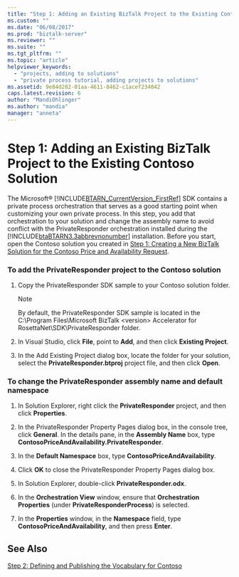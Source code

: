 ```yaml
---
title: "Step 1: Adding an Existing BizTalk Project to the Existing Contoso Solution | Microsoft Docs"
ms.custom: ""
ms.date: "06/08/2017"
ms.prod: "biztalk-server"
ms.reviewer: ""
ms.suite: ""
ms.tgt_pltfrm: ""
ms.topic: "article"
helpviewer_keywords: 
  - "projects, adding to solutions"
  - "private process tutorial, adding projects to solutions"
ms.assetid: 9e84d282-01aa-4611-8462-c1acef234042
caps.latest.revision: 6
author: "MandiOhlinger"
ms.author: "mandia"
manager: "anneta"
---
```

# Step 1: Adding an Existing BizTalk Project to the Existing Contoso Solution
The Microsoft® [!INCLUDE[BTARN_CurrentVersion_FirstRef](../../includes/btarn-currentversion-firstref-md.md)] SDK contains a private process orchestration that serves as a good starting point when customizing your own private process. In this step, you add that orchestration to your solution and change the assembly name to avoid conflict with the PrivateResponder orchestration installed during the [!INCLUDE[btaBTARN3.3abbrevnonumber](../../includes/btabtarn3-3abbrevnonumber-md.md)] installation. Before you start, open the Contoso solution you created in [Step 1: Creating a New BizTalk Solution for the Contoso Price and Availability Request](../../adapters-and-accelerators/accelerator-rosettanet/step-1-create-new-biztalk-solution-for-contoso-price-and-availability-request.md).  
  
### To add the PrivateResponder project to the Contoso solution  
  
1.  Copy the PrivateResponder SDK sample to your Contoso solution folder.  
  
    > [!NOTE]
    >  By default, the PrivateResponder SDK sample is located in the C:\Program Files\Microsoft BizTalk \<version\> Accelerator for RosettaNet\SDK\PrivateResponder folder.  
  
2.  In Visual Studio, click **File**, point to **Add**, and then click **Existing Project**.  
  
3.  In the Add Existing Project dialog box, locate the folder for your solution, select the **PrivateResponder.btproj** project file, and then click **Open**.  
  
### To change the PrivateResponder assembly name and default namespace  
  
1.  In Solution Explorer, right click the **PrivateResponder** project, and then click **Properties**.  
  
2.  In the PrivateResponder Property Pages dialog box, in the console tree, click **General**. In the details pane, in the **Assembly Name** box, type **ContosoPriceAndAvailability.PrivateResponder**.  
  
3.  In the **Default Namespace** box, type **ContosoPriceAndAvailability**.  
  
4.  Click **OK** to close the PrivateResponder Property Pages dialog box.  
  
5.  In Solution Explorer, double-click **PrivateResponder.odx**.  
  
6.  In the **Orchestration View** window, ensure that **Orchestration Properties** (under **PrivateResponderProcess**) is selected.  
  
7.  In the **Properties** window, in the **Namespace** field, type **ContosoPriceAndAvailability**, and then press **Enter**.  
  
## See Also  
 [Step 2: Defining and Publishing the Vocabulary for Contoso](../../adapters-and-accelerators/accelerator-rosettanet/step-2-defining-and-publishing-the-vocabulary-for-contoso.md)